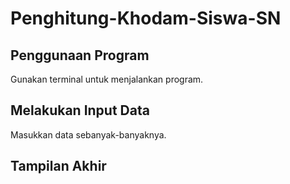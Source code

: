 # Penghitung-Khodam-Siswa-SN

## Penggunaan Program
Gunakan terminal untuk menjalankan program.

## Melakukan Input Data
Masukkan data sebanyak-banyaknya.

## Tampilan Akhir
